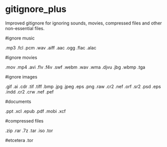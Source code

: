 # gitignore_plus

Improved gitignore for ignoring sounds, movies,
compressed files and other non-essential files.


#ignore music

.mp3
.fcl
.pcm
.wav
.aiff
.aac
.ogg
.flac
.alac

#ignore movies

.mov
.mp4
.avi
.flv
.f4v
.swf
.webm
.wav
.wma
.djvu
.jbg
.wbmp
.tga

#ignore images

.gif
.ai
.cdr
.tif
.tiff
.bmp
.jpg
.jpeg
.eps
.png
.raw
.cr2
.nef
.orf
.sr2
.psd
.eps
.indd
.cr2
.crw
.nef
.pef

#documents

.ppt
.xcl
.epub
.pdf
.mobi
.xcf

#compressed files

.zip
.rar
.7z
.tar
.iso
.tor

#etcetera
.tor

